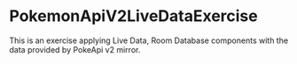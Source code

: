 # PokemonApiV2LiveDataExercise
This is an exercise applying Live Data, Room Database components with the data provided by PokeApi v2 mirror.
